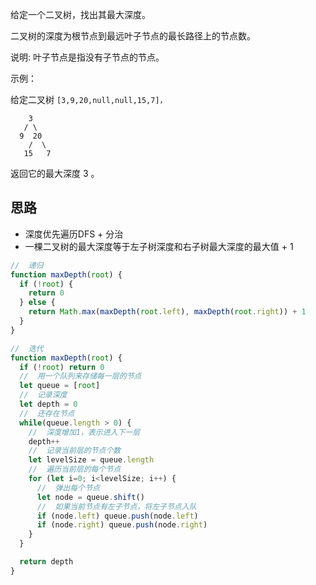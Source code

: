 给定一个二叉树，找出其最大深度。

二叉树的深度为根节点到最远叶子节点的最长路径上的节点数。

说明: 叶子节点是指没有子节点的节点。

示例：

给定二叉树 `[3,9,20,null,null,15,7]，`

```
    3
   / \
  9  20
    /  \
   15   7

```

返回它的最大深度 3 。

## 思路
- 深度优先遍历DFS + 分治
- 一棵二叉树的最大深度等于左子树深度和右子树最大深度的最大值 + 1

```js 
//  递归
function maxDepth(root) {
  if (!root) {
    return 0
  } else {
    return Math.max(maxDepth(root.left), maxDepth(root.right)) + 1
  }
}

//  迭代
function maxDepth(root) {
  if (!root) return 0
  //  用一个队列来存储每一层的节点
  let queue = [root]
  //  记录深度
  let depth = 0
  //  还存在节点
  while(queue.length > 0) {
    //  深度增加1，表示进入下一层
    depth++
    //  记录当前层的节点个数
    let levelSize = queue.length
    //  遍历当前层的每个节点
    for (let i=0; i<levelSize; i++) {
      //  弹出每个节点
      let node = queue.shift()
      //  如果当前节点有左子节点，将左子节点入队
      if (node.left) queue.push(node.left)
      if (node.right) queue.push(node.right)
    }
  }

  return depth
}
```